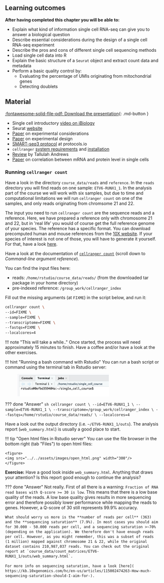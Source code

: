 ## Learning outcomes

**After having completed this chapter you will be able to:**

- Explain what kind of information single cell RNA-seq can give you to answer a biological question
- Describe essential considerations during the design of a single cell RNA-seq experiment
- Describe the pros and cons of different single cell sequencing methods
- Load single cell data into R
- Explain the basic structure of a `Seurat` object and extract count data and metadata
- Perform a basic quality control by:
    - Evaluating the percentage of UMIs originating from mitochondrial genes
    - Detecting doublets


## Material

[:fontawesome-solid-file-pdf: Download the presentation](../assets/pdf/introduction_scRNAseq.pdf){: .md-button }

- Single cell introductory [video on iBiology](https://www.youtube.com/watch?v=k9VFNLLQP8c)
- Seurat [website](https://satijalab.org/seurat/)
- [Paper](https://doi.org/10.3389/fcell.2018.00108) on experimental considerations
- [Paper](https://doi.org/10.1093/bib/bby007) on experimental design
- [SMART-seq3 protocol](https://www.protocols.io/view/smart-seq3-protocol-bcq4ivyw) at protocols.io
- `cellranger` [system requirements](https://support.10xgenomics.com/single-cell-gene-expression/software/overview/system-requirements) and [installation](https://support.10xgenomics.com/single-cell-gene-expression/software/pipelines/latest/installation)
- [Review](https://www.nature.com/articles/s41596-020-00409-w?proof=t) by Tallulah Andrews
- [Paper](https://www.biorxiv.org/content/10.1101/749473v3.full) on correlation between mRNA and protein level in single cells

### Running `cellranger count`

Have a look in the directory `course_data/reads` and `reference`. In the `reads` directory you will find reads on one sample: `ETV6-RUNX1_1`. In the analysis part of the course we will work with six samples, but due to time and computational limitations we will run `cellranger count` on one of the samples, and only reads originating from chromsome 21 and 22. 

The input you need to run `cellranger count` are the sequence reads and a reference. Here, we have prepared a reference only with chromosome 21 and 22, but in 'real life' you would of course get the full reference genome of your species. The reference has a specific format. You can download precomputed human and mouse references from the [10X website](https://support.10xgenomics.com/single-cell-gene-expression/software/downloads/latest). If your species of interest is not one of those, you will have to generate it yourself. For that, have a look [here](https://support.10xgenomics.com/single-cell-gene-expression/software/pipelines/latest/using/tutorial_mr).

Have a look at the documentation of [`cellranger count`](https://support.10xgenomics.com/single-cell-gene-expression/software/pipelines/latest/using/count) (scroll down to *Command-line argument reference*).

You can find the input files here:

- reads: `/home/rstudio/course_data/reads/` (from the downloaded tar package in your home directory)
- pre-indexed reference: `/group_work/cellranger_index`

Fill out the missing arguments (at `FIXME`) in the script below, and run it:

```sh
cellranger count \
--id=FIXME \
--sample=FIXME \
--transcriptome=FIXME \
--fastqs=FIXME \
--localcores=4 
```

!!! note "This will take a while.."
    Once started, the process will need approximately 15 minutes to finish. Have a coffee and/or have a look at the other exercises. 

!!! hint "Running a bash command with Rstudio"
    You can run a bash script or command using the terminal tab in Rstudio server: 
    <figure>
    <img src="../../assets/images/select_terminal_tab.png" width="300"/>
    </figure>

??? done "Answer"
    ```sh
    cellranger count \
    --id=ETV6-RUNX1_1 \
    --sample=ETV6-RUNX1_1 \
    --transcriptome=/group_work/cellranger_index \
    --fastqs=/home/rstudio/course_data/reads/ \
    --localcores=4 
    ```

Have a look out the output directory (i.e. `~/ETV6-RUNX1_1/outs`). The analysis report (`web_summary.html`) is usually a good place to start. 

!!! tip "Open html files in Rstudio server"
    You can use the file browser in the bottom right (tab "Files") to open html files:

    <figure>
    <img src="../../assets/images/open_html.png" width="300"/>
    </figure>

**Exercise:** Have a good look inside `web_summary.html`. Anything that draws your attention? Is this report good enough to continue the analysis? 

??? done "Answer"
    Not really. First of all there is a warning: `Fraction of RNA read bases with Q-score >= 30 is low`. This means that there is a low base quality of the reads. A low base quality gives results in more sequencing error and therefore possibly lower performance while mapping the reads to genes. However, a Q-score of 30 still represents 99.9% accuracy. 

    What should worry us more is the **number of reads per cell** (363) and the **sequencing saturation** (7.9%). In most cases you should aim for 30.000 - 50.000 reads per cell, and a sequencing saturation >~70% (depending on the application). We therefore don't have enough reads per cell. However, as you might remember, this was a subset of reads (1 million) mapped against chromosome 21 & 22, while the original dataset contains 210,987,037 reads. You can check out the original report at `course_data/count_matrices/ETV6-RUNX1_1/outs/web_summary.html`.
    
    For more info on sequencing saturation, have a look [here](
    https://kb.10xgenomics.com/hc/en-us/articles/115002474263-How-much-sequencing-saturation-should-I-aim-for-). 
